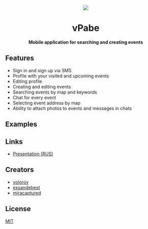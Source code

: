 <p align="center">
    <a href="https://raw.githubusercontent.com/yoloroy/vpabe/master/app/src/main/res/mipmap-xxhdpi/ic_launcher.png">
        <img src="https://raw.githubusercontent.com/yoloroy/vpabe/master/app/src/main/res/mipmap-xxhdpi/ic_launcher.png"/>
    </a>
</p>
<h1 align="center">vPabe</h1>
<p align="center"><b>Mobile application for searching and creating events</b></p>

## Features
* Sign in and sign up via SMS
* Profile with your visited and upcoming events
* Editing profile
* Creating and editing events
* Searching events by map and keywords
* Chat for every event
* Selecting event address by map
* Ability to attach photos to events and messages in chats

## Examples

## Links
+ [Presentation (RUS)](https://vk.cc/axqSOv)

## Creators
* [yoloroy](https://github.com/yoloroy)
* [exsandebest](https://github.com/exsandebest)
* [miracaptured](https://github.com/miracaptured)

## License
[MIT](https://github.com/yoloroy/VPabe/blob/master/LICENSE)
